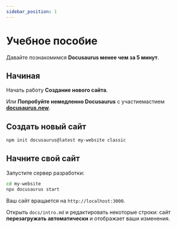 ```yaml
---
sidebar_position: 1
---
```


# Учебное пособие

Давайте познакомимся **Docusaurus менее чем за 5 минут**.

## Начиная

Начать работу **Создание нового сайта**.

Или **Попробуйте немедленно Docusaurus** с участиемастием **[docusaurus.new](https://docusaurus.new)**.

## Создать новый сайт

```bash
npm init docusaurus@latest my-website classic
```

## Начните свой сайт

Запустите сервер разработки:

```bash
cd my-website
npx docusaurus start
```

Ваш сайт вращается на `http://localhost:3000`.

Открыть `docs/intro.md` и редактировать некоторые строки: сайт **перезагружать автоматически** и отображает ваши изменения.
